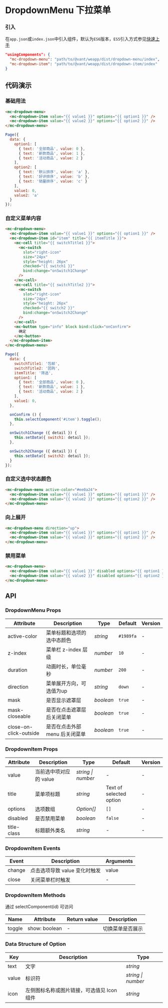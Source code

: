 # DropdownMenu 下拉菜单

### 引入

在`app.json`或`index.json`中引入组件，默认为`ES6`版本，`ES5`引入方式参见[快速上手](#/quickstart)

```json
"usingComponents": {
  "mc-dropdown-menu": "path/to/@vant/weapp/dist/dropdown-menu/index",
  "mc-dropdown-item": "path/to/@vant/weapp/dist/dropdown-item/index"
}
```

## 代码演示

### 基础用法

```html
<mc-dropdown-menu>
  <mc-dropdown-item value="{{ value1 }}" options="{{ option1 }}" />
  <mc-dropdown-item value="{{ value2 }}" options="{{ option2 }}" />
</mc-dropdown-menu>
```

```js
Page({
  data: {
    option1: [
      { text: '全部商品', value: 0 },
      { text: '新款商品', value: 1 },
      { text: '活动商品', value: 2 }
    ],
    option2: [
      { text: '默认排序', value: 'a' },
      { text: '好评排序', value: 'b' },
      { text: '销量排序', value: 'c' }
    ],
    value1: 0,
    value2: 'a'
  }
});
```

### 自定义菜单内容

```html
<mc-dropdown-menu>
  <mc-dropdown-item value="{{ value1 }}" options="{{ option1 }}" />
  <mc-dropdown-item id="item" title="{{ itemTitle }}">
    <mc-cell title="{{ switchTitle1 }}">
      <mc-switch
        slot="right-icon"
        size="24px"
        style="height: 26px"
        checked="{{ switch1 }}"
        bind:change="onSwitch1Change"
      />
    </mc-cell>
    <mc-cell title="{{ switchTitle2 }}">
      <mc-switch
        slot="right-icon"
        size="24px"
        style="height: 26px"
        checked="{{ switch2 }}"
        bind:change="onSwitch2Change"
      />
    </mc-cell>
    <mc-button type="info" block bind:click="onConfirm">
      确定
    </mc-button>
  </mc-dropdown-item>
</mc-dropdown-menu>
```

```js
Page({
  data: {
    switchTitle1: '包邮',
    switchTitle2: '团购',
    itemTitle: '筛选',
    option1: [
      { text: '全部商品', value: 0 },
      { text: '新款商品', value: 1 },
      { text: '活动商品', value: 2 }
    ],
    value1: 0,
  },

  onConfirm () {
    this.selectComponent('#item').toggle();
  },

  onSwitch1Change ({ detail }) {
    this.setData({ switch1: detail });
  },

  onSwitch2Change ({ detail }) {
    this.setData({ switch2: detail });
  }
});
```

### 自定义选中状态颜色

```html
<mc-dropdown-menu active-color="#ee0a24">
  <mc-dropdown-item value="{{ value1 }}" options="{{ option1 }}" />
  <mc-dropdown-item value="{{ value2 }}" options="{{ option2 }}" />
</mc-dropdown-menu>
```

### 向上展开

```html
<mc-dropdown-menu direction="up">
  <mc-dropdown-item value="{{ value1 }}" options="{{ option1 }}" />
  <mc-dropdown-item value="{{ value2 }}" options="{{ option2 }}" />
</mc-dropdown-menu>
```

### 禁用菜单

```html
<mc-dropdown-menu>
  <mc-dropdown-item value="{{ value1 }}" disabled options="{{ option1 }}" />
  <mc-dropdown-item value="{{ value2 }}" disabled options="{{ option2 }}" />
</mc-dropdown-menu>
```

## API

### DropdownMenu Props

| Attribute              | Description                    | Type      | Default   | Version |
| ---------------------- | ------------------------------ | --------- | --------- | ------- |
| active-color           | 菜单标题和选项的选中态颜色     | *string*  | `#1989fa` | -       |
| z-index                | 菜单栏 z-index 层级            | *number*  | `10`      | -       |
| duration               | 动画时长，单位毫秒             | *number*  | `200`     | -       |
| direction              | 菜单展开方向，可选值为up       | *string*  | `down`    | -       |
| mask                | 是否显示遮罩层                 | *boolean* | `true`    | -       |
| mask-closeable | 是否在点击遮罩层后关闭菜单     | *boolean* | `true`    | -       |
| close-on-click-outside | 是否在点击外部 menu 后关闭菜单 | *boolean* | `true`    | -       |

### DropdownItem Props

| Attribute   | Description            | Type               | Default                 | Version |
| ----------- | ---------------------- | ------------------ | ----------------------- | ------- |
| value       | 当前选中项对应的 value | *string \| number* | -                       | -       |
| title       | 菜单项标题             | *string*           | Text of selected option | -       |
| options     | 选项数组               | *Option[]*         | `[]`                    | -       |
| disabled    | 是否禁用菜单           | *boolean*          | `false`                 | -       |
| title-class | 标题额外类名           | *string*           | -                       | -       |

### DropdownItem Events

| Event  | Description                   | Arguments |
| ------ | ----------------------------- | --------- |
| change | 点击选项导致 value 变化时触发 | value     |
| close  | 关闭菜单栏时触发              | -         |

### DropdownItem Methods

通过 selectComponent(id) 可访问

| Name   | Attribute     | Return value | Description      |
| ------ | ------------- | ------------ | ---------------- |
| toggle | show: boolean | -            | 切换菜单是否展示 |

### Data Structure of Option

| Key   | Description                                | Type               |
| ----- | ------------------------------------------ | ------------------ |
| text  | 文字                                       | *string*           |
| value | 标识符                                     | *string \| number* |
| icon  | 左侧图标名称或图片链接，可选值见 Icon 组件 | *string*           |
